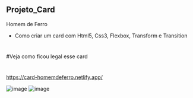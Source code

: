 ## Projeto_Card
Homem de Ferro

* Como criar um card com Html5, Css3, Flexbox, Transform e Transition

#
#Veja como ficou legal esse card
#

https://card-homemdeferro.netlify.app/


![image](https://user-images.githubusercontent.com/98665329/219220509-93f9158a-b6eb-4fe4-b96f-1740aa2b53de.png)
![image](https://user-images.githubusercontent.com/98665329/219220264-c3e6dfe5-8ce8-4f02-bca3-f2264ba06fb5.png)
